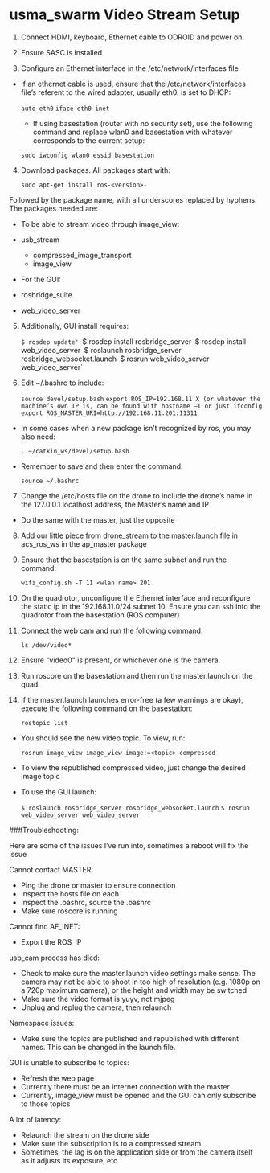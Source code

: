 # usma_swarm Video Stream Setup

1. Connect HDMI, keyboard, Ethernet cable to ODROID and power on.

2. Ensure SASC is installed

3. Configure an Ethernet interface in the /etc/network/interfaces file

* If an ethernet cable is used, ensure that the /etc/network/interfaces file’s referent to the wired adapter, usually eth0, is set to DHCP:

    `auto eth0`
    `iface eth0 inet`

  * If using basestation (router with no security set), use the following command and replace wlan0 and basestation with whatever corresponds to the current setup:

  `sudo iwconfig wlan0 essid basestation`

4. Download packages. All packages start with:

    `sudo apt-get install ros-<version>-`

  Followed by the package name, with all underscores replaced by hyphens. The packages needed are:

  * To be able to stream video through image_view:

  * usb_stream
	* compressed_image_transport
	* image_view

  * For the GUI:

  * rosbridge_suite
  * web_video_server

5. Additionally, GUI install requires:

    `$ rosdep update'
    `$ rosdep install rosbridge_server`
    `$ rosdep install web_video_server`
    `$ roslaunch rosbridge_server rosbridge_websocket.launch`
    `$ rosrun web_video_server web_video_server`

6. Edit ~/.bashrc to include:

    `source devel/setup.bash`
    `export ROS_IP=192.168.11.X (or whatever the machine’s own IP is, can be found with hostname –I or just ifconfig`
    `export ROS_MASTER_URI=http://192.168.11.201:11311`

  * In some cases when a new package isn’t recognized by ros, you may also need:

    `. ~/catkin_ws/devel/setup.bash`

  * Remember to save and then enter the command:

    `source ~/.bashrc`

7. Change the /etc/hosts file on the drone to include the drone’s name in the 127.0.0.1 localhost address, the Master’s name and IP

  * Do the same with the master, just the opposite

8. Add our little piece from drone_stream to the master.launch file in acs_ros_ws in the ap_master package

9. Ensure that the basestation is on the same subnet and run the command:

    `wifi_config.sh -T 11 <wlan name> 201`

10. On the quadrotor, unconfigure the Ethernet interface and reconfigure the static ip in the 192.168.11.0/24 subnet 10. Ensure you can ssh into the quadrotor from the basestation (ROS computer)

11. Connect the web cam and run the following command:

    `ls /dev/video*`

12. Ensure "video0" is present, or whichever one is the camera.

13. Run roscore on the basestation and then run the master.launch on the quad.

14. If the master.launch launches error-free (a few warnings are okay), execute the following command on the basestation:

    `rostopic list`

  * You should see the new video topic. To view, run:

    `rosrun image_view image_view image:=<topic> compressed`

  * To view the republished compressed video, just change the desired image topic
  * To use the GUI launch:

    `$ roslaunch rosbridge_server rosbridge_websocket.launch`
    `$ rosrun web_video_server web_video_server`

###Troubleshooting:

Here are some of the issues I’ve run into, sometimes a reboot will fix the issue

Cannot contact MASTER:
* Ping the drone or master to ensure connection
* Inspect the hosts file on each
* Inspect the .bashrc, source the .bashrc
* Make sure roscore is running

 Cannot find AF_INET:
* Export the ROS_IP

usb_cam process has died:
* Check to make sure the master.launch video settings make sense. The camera may not be able to shoot in too high of resolution (e.g. 1080p on a 720p maximum camera), or the height and width may be switched
* Make sure the video format is yuyv, not mjpeg
*	Unplug and replug the camera, then relaunch

Namespace issues:
* Make sure the topics are published and republished with different names. This can be changed in the launch file.

GUI is unable to subscribe to topics:
* Refresh the web page
* Currently there must be an internet connection with the master
* Currently, image_view must be opened and the GUI can only subscribe to those topics

A lot of latency:
* Relaunch the stream on the drone side
* Make sure the subscription is to a compressed stream
* Sometimes, the lag is on the application side or from the camera itself as it adjusts its exposure, etc.
